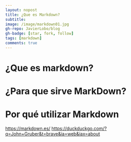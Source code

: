 ```yaml
---
layout: nopost
title: ¿Que es Markdown?
subtitle: 
image: /image/markdown01.jpg
gh-repo: JavierLobo/blog
gh-badge: [star, fork, follow]
tags: [markdown]
comments: true
---
```


# ¿Que es markdown?


# ¿Para que sirve MarkDown?


# Por qué utilizar Markdown


https://markdown.es/
https://duckduckgo.com/?q=John+Gruber&t=brave&ia=web&iax=about
